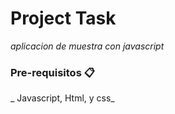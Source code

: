 # Project Task

_aplicacion de muestra con javascript_


### Pre-requisitos 📋

_ Javascript, Html, y css_



